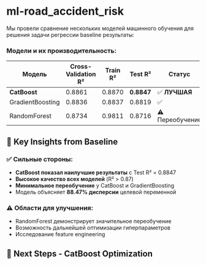 # ml-road_accident_risk
Мы провели сравнение нескольких моделей машинного обучения для решения задачи регрессии baseline результаты:

### Модели и их производительность:

| Модель | Cross-Validation R² | Train R² | Test R² | Статус |
|--------|---------------------|-----------|----------|---------|
| **CatBoost** | 0.8861 | 0.8870 | **0.8847** | ✅ **ЛУЧШАЯ** |
| GradientBoosting | 0.8836 | 0.8837 | 0.8819 | ✅ |
| RandomForest | 0.8734 | 0.9811 | 0.8716 | ⚠️ Переобучение |

## 🎯 Key Insights from Baseline

### ✅ **Сильные стороны:**
- **CatBoost показал наилучшие результаты** с Test R² = 0.8847
- **Высокое качество всех моделей** (R² > 0.87)
- **Минимальное переобучение** у CatBoost и GradientBoosting
- Модель объясняет **88.47% дисперсии** целевой переменной

### ⚠️ **Области для улучшения:**
- RandomForest демонстрирует значительное переобучение
- Возможность дальнейшей оптимизации гиперпараметров
- Исследование feature engineering

## 🚀 Next Steps - CatBoost Optimization

